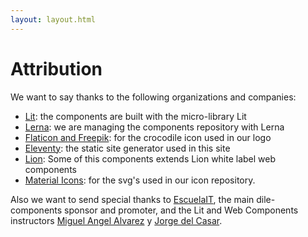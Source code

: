 ```yaml
---
layout: layout.html
---
```


# Attribution

We want to say thanks to the following organizations and companies:

- [Lit](https://lit.dev/): the components are built with the micro-library Lit
- [Lerna](https://lerna.js.org/): we are managing the components repository with Lerna 
- [Flaticon and Freepik](https://www.flaticon.com/authors/freepik): for the crocodile icon used in our logo
- [Eleventy](https://www.11ty.dev/): the static site generator used in this site
- [Lion](https://lion-web.netlify.app/): Some of this components extends Lion white label web components
- [Material Icons](https://fonts.google.com/icons): for the svg's used in our icon repository.

Also we want to send special thanks to [EscuelaIT](https://escuela.it/), the main dile-components sponsor and promoter, and the Lit and Web Components instructors [Miguel Angel Alvarez](https://twitter.com/midesweb) y [Jorge del Casar](https://twitter.com/JorgeCasar).


